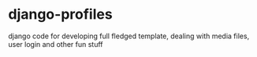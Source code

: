 # django-profiles
django code for developing full fledged template, dealing with media files, user login and other fun stuff
